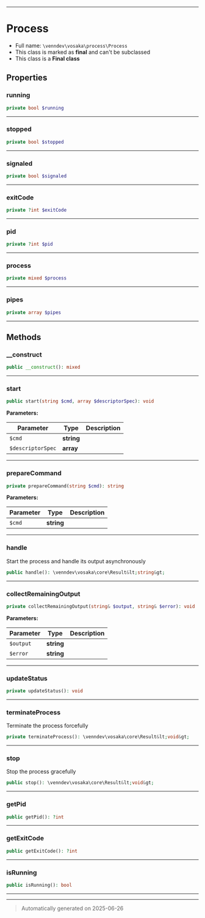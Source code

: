 ***

# Process





* Full name: `\venndev\vosaka\process\Process`
* This class is marked as **final** and can't be subclassed
* This class is a **Final class**



## Properties


### running



```php
private bool $running
```






***

### stopped



```php
private bool $stopped
```






***

### signaled



```php
private bool $signaled
```






***

### exitCode



```php
private ?int $exitCode
```






***

### pid



```php
private ?int $pid
```






***

### process



```php
private mixed $process
```






***

### pipes



```php
private array $pipes
```






***

## Methods


### __construct



```php
public __construct(): mixed
```












***

### start



```php
public start(string $cmd, array $descriptorSpec): void
```








**Parameters:**

| Parameter | Type | Description |
|-----------|------|-------------|
| `$cmd` | **string** |  |
| `$descriptorSpec` | **array** |  |





***

### prepareCommand



```php
private prepareCommand(string $cmd): string
```








**Parameters:**

| Parameter | Type | Description |
|-----------|------|-------------|
| `$cmd` | **string** |  |





***

### handle

Start the process and handle its output asynchronously

```php
public handle(): \venndev\vosaka\core\Result&lt;string&gt;
```












***

### collectRemainingOutput



```php
private collectRemainingOutput(string& $output, string& $error): void
```








**Parameters:**

| Parameter | Type | Description |
|-----------|------|-------------|
| `$output` | **string** |  |
| `$error` | **string** |  |





***

### updateStatus



```php
private updateStatus(): void
```












***

### terminateProcess

Terminate the process forcefully

```php
private terminateProcess(): \venndev\vosaka\core\Result&lt;void&gt;
```












***

### stop

Stop the process gracefully

```php
public stop(): \venndev\vosaka\core\Result&lt;void&gt;
```












***

### getPid



```php
public getPid(): ?int
```












***

### getExitCode



```php
public getExitCode(): ?int
```












***

### isRunning



```php
public isRunning(): bool
```












***


***
> Automatically generated on 2025-06-26
